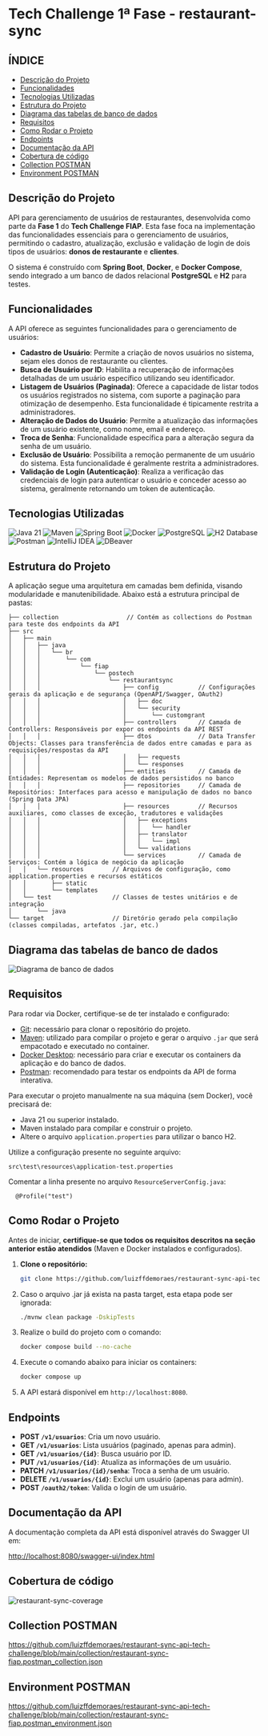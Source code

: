 #  Tech Challenge 1ª Fase - **restaurant-sync**

## ÍNDICE

* [Descrição do Projeto](#descrição-do-projeto)
* [Funcionalidades](#funcionalidades)
* [Tecnologias Utilizadas](#tecnologias-utilizadas)
* [Estrutura do Projeto](#estrutura-do-projeto)
* [Diagrama das tabelas de banco de dados](#diagrama-das-tabelas-de-banco-de-dados)
* [Requisitos](#requisitos)
* [Como Rodar o Projeto](#como-rodar-o-projeto)
* [Endpoints](#endpoints)
* [Documentação da API](#documentação-da-api)
* [Cobertura de código](#cobertura-de-código)
* [Collection POSTMAN](#collection-postman)
* [Environment POSTMAN](#environment-postman)

## Descrição do Projeto

API para gerenciamento de usuários de restaurantes, desenvolvida como parte da **Fase 1** do **Tech Challenge FIAP**. Esta fase foca na implementação das funcionalidades essenciais para o gerenciamento de usuários, permitindo o cadastro, atualização, exclusão e validação de login de dois tipos de usuários: **donos de restaurante** e **clientes**.

O sistema é construído com **Spring Boot**, **Docker**, e **Docker Compose**, sendo integrado a um banco de dados relacional **PostgreSQL** e **H2** para testes.

## Funcionalidades

A API oferece as seguintes funcionalidades para o gerenciamento de usuários:

* **Cadastro de Usuário**: Permite a criação de novos usuários no sistema, sejam eles donos de restaurante ou clientes.
* **Busca de Usuário por ID**: Habilita a recuperação de informações detalhadas de um usuário específico utilizando seu identificador.
* **Listagem de Usuários (Paginada)**: Oferece a capacidade de listar todos os usuários registrados no sistema, com suporte a paginação para otimização de desempenho. Esta funcionalidade é tipicamente restrita a administradores.
* **Alteração de Dados do Usuário**: Permite a atualização das informações de um usuário existente, como nome, email e endereço.
* **Troca de Senha**: Funcionalidade específica para a alteração segura da senha de um usuário.
* **Exclusão de Usuário**: Possibilita a remoção permanente de um usuário do sistema. Esta funcionalidade é geralmente restrita a administradores.
* **Validação de Login (Autenticação)**: Realiza a verificação das credenciais de login para autenticar o usuário e conceder acesso ao sistema, geralmente retornando um token de autenticação.

## Tecnologias Utilizadas

![Java 21](https://img.shields.io/badge/Java-21-ED8B00?style=for-the-badge&logo=java&logoColor=white)
![Maven](https://img.shields.io/badge/Maven-C71A36?style=for-the-badge&logo=apachemaven&logoColor=white)
![Spring Boot](https://img.shields.io/badge/Spring_Boot-6DB33F?style=for-the-badge&logo=spring-boot&logoColor=white)
![Docker](https://img.shields.io/badge/Docker-2496ED?style=for-the-badge&logo=docker&logoColor=white)
![PostgreSQL](https://img.shields.io/badge/PostgreSQL-316192?style=for-the-badge&logo=postgresql&logoColor=white)
![H2 Database](https://img.shields.io/badge/H2_Database-0F4B8D?style=for-the-badge&logo=h2-database&logoColor=white)
![Postman](https://img.shields.io/badge/Postman-FF6C37?style=for-the-badge&logo=postman&logoColor=white)
![IntelliJ IDEA](https://img.shields.io/badge/IntelliJ%20IDEA-000000?style=for-the-badge&logo=intellij-idea&logoColor=white)
![DBeaver](https://img.shields.io/badge/DBeaver-37226C?style=for-the-badge&logo=data:image/svg+xml;base64,PHN2ZyB3aWR0aD0iNjQ0IiBoZWlnaHQ9IjY0NCIgdmlld0JveD0iMCAwIDY0NCA2NDQiIHhtbG5zPSJodHRwOi8vd3d3LnczLm9yZy8yMDAwL3N2ZyI+CiAgPGNpcmNsZSBjeD0iMzIyIiBjeT0iMzIyIiByPSIzMjIiIGZpbGw9IiMzNzIyNkMiIC8+CiAgPHRleHQgeD0iMzIyIiB5PSIzMzAiIGZvbnQtc2l6ZT0iMjQwIiBmb250LXdlaWdodD0iYm9sZCIgdGV4dC1hbmNob3I9Im1pZGRsZSIgZmlsbD0id2hpdGUiPkRCPC90ZXh0Pgo8L3N2Zz4=)

## Estrutura do Projeto

A aplicação segue uma arquitetura em camadas bem definida, visando modularidade e manutenibilidade. Abaixo está a estrutura principal de pastas:

```
├── collection                   // Contém as collections do Postman para teste dos endpoints da API 
├── src
│   ├── main
│   │   ├── java
│   │   │   └── br
│   │   │       └── com
│   │   │           └── fiap
│   │   │               └── postech
│   │   │                   └── restaurantsync
│   │   │                       ├── config           // Configurações gerais da aplicação e de segurança (OpenAPI/Swagger, OAuth2)
│   │   │                       │   ├── doc
│   │   │                       │   └── security
│   │   │                       │       └── customgrant
│   │   │                       ├── controllers      // Camada de Controllers: Responsáveis por expor os endpoints da API REST
│   │   │                       ├── dtos             // Data Transfer Objects: Classes para transferência de dados entre camadas e para as requisições/respostas da API
│   │   │                       │   ├── requests
│   │   │                       │   └── responses
│   │   │                       ├── entities         // Camada de Entidades: Representam os modelos de dados persistidos no banco
│   │   │                       ├── repositories     // Camada de Repositórios: Interfaces para acesso e manipulação de dados no banco (Spring Data JPA)
│   │   │                       ├── resources        // Recursos auxiliares, como classes de exceção, tradutores e validações
│   │   │                       │   ├── exceptions
│   │   │                       │   │   └── handler
│   │   │                       │   ├── translator
│   │   │                       │   │   └── impl
│   │   │                       │   └── validations
│   │   │                       └── services         // Camada de Serviços: Contém a lógica de negócio da aplicação
│   │   └── resources        // Arquivos de configuração, como application.properties e recursos estáticos 
│   │       ├── static
│   │       └── templates
│   └── test                 // Classes de testes unitários e de integração
│       └── java
└── target                   // Diretório gerado pela compilação (classes compiladas, artefatos .jar, etc.)
```

## Diagrama das tabelas de banco de dados

![Diagrama de banco de dados](https://github.com/luizffdemoraes/restaurant-sync-api-tech-challenge/blob/main/images/diagrama-db.png)

## Requisitos

Para rodar via Docker, certifique-se de ter instalado e configurado: 

- [Git](https://git-scm.com/): necessário para clonar o repositório do projeto.
- [Maven](https://maven.apache.org/): utilizado para compilar o projeto e gerar o arquivo `.jar` que será empacotado e executado no container.
- [Docker Desktop](https://www.docker.com/): necessário para criar e executar os containers da aplicação e do banco de dados.
- [Postman](https://www.postman.com/): recomendado para testar os endpoints da API de forma interativa.

Para executar o projeto manualmente na sua máquina (sem Docker), você precisará de:

- Java 21 ou superior instalado.
- Maven instalado para compilar e construir o projeto.
- Altere o arquivo `application.properties` para utilizar o banco H2.

Utilize a configuração presente no seguinte arquivo:

```properties
src\test\resources\application-test.properties
```

Comentar a linha presente no arquivo `ResourceServerConfig.java`:

```properties
  @Profile("test")
```

## Como Rodar o Projeto

Antes de iniciar, **certifique-se que todos os requisitos descritos na seção anterior estão atendidos** (Maven e Docker instalados e configurados).

1. **Clone o repositório:**
   ```bash 
   git clone https://github.com/luizffdemoraes/restaurant-sync-api-tech-challenge
   ```
   
2. Caso o arquivo .jar já exista na pasta target, esta etapa pode ser ignorada:
    ```bash
    ./mvnw clean package -DskipTests
    ```

3. Realize o build do projeto com o comando:
   ```bash
   docker compose build --no-cache
   ```
   
4. Execute o comando abaixo para iniciar os containers:
   ```bash
   docker compose up
   ```

5. A API estará disponível em `http://localhost:8080`.

## Endpoints

- **POST   `/v1/usuarios`**: Cria um novo usuário.
- **GET    `/v1/usuarios`**: Lista usuários (paginado, apenas para admin).
- **GET    `/v1/usuarios/{id}`**: Busca usuário por ID.
- **PUT    `/v1/usuarios/{id}`**: Atualiza as informações de um usuário.
- **PATCH  `/v1/usuarios/{id}/senha`**: Troca a senha de um usuário.
- **DELETE `/v1/usuarios/{id}`**: Exclui um usuário (apenas para admin).
- **POST   `/oauth2/token`**: Valida o login de um usuário.

## Documentação da API

A documentação completa da API está disponível através do Swagger UI em:

[http://localhost:8080/swagger-ui/index.html](http://localhost:8080/swagger-ui/index.html)

## Cobertura de código

![restaurant-sync-coverage](https://github.com/luizffdemoraes/restaurant-sync-api-tech-challenge/blob/main/images/restaurant-sysc-coverage.png)

## Collection POSTMAN

https://github.com/luizffdemoraes/restaurant-sync-api-tech-challenge/blob/main/collection/restaurant-sync-fiap.postman_collection.json

## Environment POSTMAN

https://github.com/luizffdemoraes/restaurant-sync-api-tech-challenge/blob/main/collection/restaurant-sync-fiap.postman_environment.json

